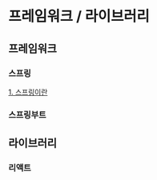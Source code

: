# 프레임워크 / 라이브러리
## 프레임워크
### 스프링
[1. 스프링이란](https://kimjinoook.github.io/TIL/todayLearn/spring/1.spring)   
  
### 스프링부트
## 라이브러리
### 리액트
